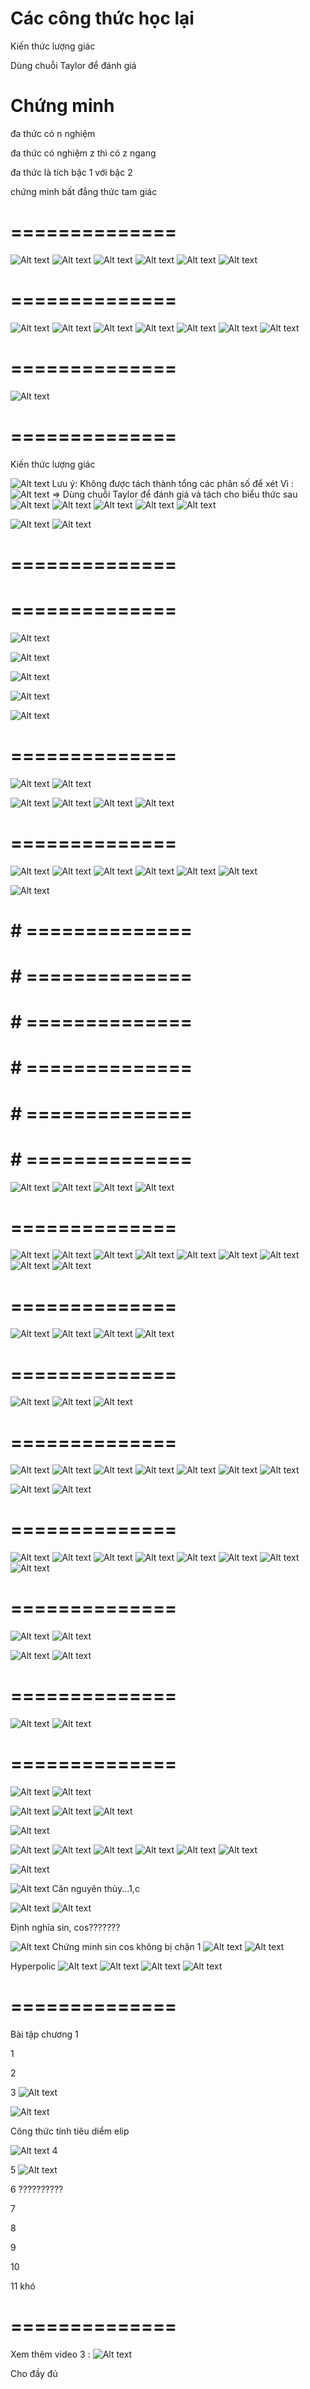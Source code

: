 # Các công thức học lại

Kiến thức lượng giác

Dùng chuỗi Taylor để đánh giá

# Chứng minh

đa thức có n nghiệm

đa thức có nghiệm z thì có z ngang

đa thức là tích bậc 1 với bậc 2

chứng minh bất đẳng thức tam giác

# ==============

![Alt text](image.png)
![Alt text](image-3.png)
![Alt text](image-2.png)
![Alt text](image-4.png)
![Alt text](image-5.png)
![Alt text](image-6.png)

# ==============

![Alt text](image-7.png)
![Alt text](image-8.png)
![Alt text](image-14.png)
![Alt text](image-9.png)
![Alt text](image-10.png)
![Alt text](image-11.png)
![Alt text](image-13.png)

# ==============

![Alt text](image-12.png)

# ==============

Kiến thức lượng giác

![Alt text](image-15.png)
Lưu ý: Không được tách thành tổng các phân số để xét
Vì :
![Alt text](image-19.png)
=> Dùng chuỗi Taylor để đánh giá và tách cho biểu thức sau
![Alt text](image-16.png)
![Alt text](image-17.png)
![Alt text](image-18.png)
![Alt text](image-20.png)
![Alt text](image-21.png)

![Alt text](image-22.png)
![Alt text](image-23.png)

# ==============

# ==============

![Alt text](image-25.png)

![Alt text](image-26.png)

![Alt text](image-27.png)

![Alt text](image-28.png)

![Alt text](image-29.png)

# ==============

![Alt text](image-30.png)
![Alt text](image-31.png)

![Alt text](image-32.png)
![Alt text](image-33.png)
![Alt text](image-34.png)
![Alt text](image-35.png)

# ==============

![Alt text](image-36.png)
![Alt text](image-37.png)
![Alt text](image-38.png)
![Alt text](image-39.png)
![Alt text](image-40.png)
![Alt text](image-41.png)

![Alt text](image-42.png)

# # ==============

# # ==============

# # ==============

# # ==============

# # ==============

# # ==============

![Alt text](image-44.png)
![Alt text](image-45.png)
![Alt text](image-46.png)
![Alt text](image-47.png)

# ==============

![Alt text](image-48.png)
![Alt text](image-49.png)
![Alt text](image-51.png)
![Alt text](image-52.png)
![Alt text](image-53.png)
![Alt text](image-54.png)
![Alt text](image-55.png)
![Alt text](image-56.png)
![Alt text](image-57.png)

# ==============

![Alt text](image-58.png)
![Alt text](image-59.png)
![Alt text](image-60.png)
![Alt text](image-61.png)

# ==============

![Alt text](image-62.png)
![Alt text](image-63.png)
![Alt text](image-64.png)

# ==============

![Alt text](image-65.png)
![Alt text](image-66.png)
![Alt text](image-67.png)
![Alt text](image-68.png)
![Alt text](image-69.png)
![Alt text](image-70.png)
![Alt text](image-72.png)

![Alt text](image-71.png)
![Alt text](image-73.png)

# ==============

![Alt text](image-74.png)
![Alt text](image-75.png)
![Alt text](image-76.png)
![Alt text](image-77.png)
![Alt text](image-78.png)
![Alt text](image-79.png)
![Alt text](image-80.png)
![Alt text](image-81.png)

# ==============

![Alt text](image-82.png)
![Alt text](image-83.png)

![Alt text](image-84.png)
![Alt text](image-85.png)

# ==============

![Alt text](image-86.png)
![Alt text](image-87.png)

# ==============

![Alt text](image-88.png)
![Alt text](image-89.png)

![Alt text](image-90.png)
![Alt text](image-91.png)
![Alt text](image-92.png)

![Alt text](image-93.png)

![Alt text](image-94.png)
![Alt text](image-95.png)
![Alt text](image-96.png)
![Alt text](image-97.png)
![Alt text](image-98.png)
![Alt text](image-99.png)

![Alt text](image-100.png)

![Alt text](image-101.png)
Căn nguyên thủy...1,c

![Alt text](image-102.png)
![Alt text](image-103.png)

Định nghĩa sin, cos???????

![Alt text](image-104.png)
Chứng minh sin cos không bị chặn 1
![Alt text](image-105.png)
![Alt text](image-106.png)

Hyperpolic
![Alt text](image-107.png)
![Alt text](image-108.png)
![Alt text](image-109.png)
![Alt text](image-110.png)

# ==============

Bài tập chương 1

1

2

3
![Alt text](image-111.png)

![Alt text](image-112.png)

Công thức tính tiêu diểm elip

![Alt text](image-113.png)
4

5
![Alt text](image-114.png)

6
??????????

7

8

9

10

11
khó

# ==============
Xem thêm video 3 : ![Alt text](image-115.png)

Cho đầy đủ